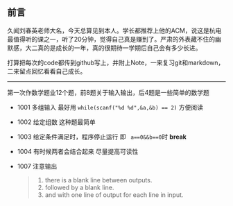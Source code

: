 ## 前言

久闻刘春英老师大名，今天总算见到本人。学长都推荐上他的ACM，说这是杭电最值得听的课之一，听了20分钟，觉得自己真是赚到了。严肃的外表藏不住的幽默感，大二真的是成长的一年，真的很期待一学期后自己会有多少长进。

打算把每次的code都传到github写上，并附上Note，一来复习git和markdown，二来留点回忆看看自己成长。

---------------------------------------------------------

第一次作数学题业12个题，前8题关于输入输出，后4题是一些简单的数学题

+ 1001 多组输入 最好用 `while(scanf("%d %d",&a,&b) == 2)` 方便阅读

+ 1002 给定组数 这种题最简单

+ 1003 给定条件满足时，程序停止运行 即 ` a==0&&b==0`时  **break**     

+ 1004 有时候两者会结合起来 尽量提高可读性

+ 1007 注意输出 

    >1. there is a blank line between outputs. 
    >2. followed by a blank line.
    >3. and with one line of output for each line in input.



